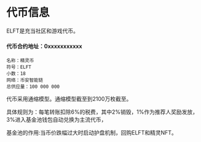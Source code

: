 # 代币信息

ELFT是充当社区和游戏代币。

#### 代币合约地址：0xxxxxxxxxxx

```
名称：精灵币    
符号：ELFT
小数：18
网络：币安智能链
总供应量：100 000 000
```

代币采用通缩模型。通缩模型截至到2100万枚截至。

具体规则为：每笔转账扣除6%的税费，其中2%销毁，1%作为推荐人奖励发放，3%进入基金池钱包自动兑换为主流代币，

基金池的作用:当币价跌幅过大时启动护盘机制，回购ELFT和精灵NFT。

